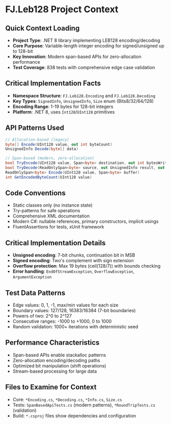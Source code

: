 # FJ.Leb128 Project Context

## Quick Context Loading
- **Project Type**: .NET 8 library implementing LEB128 encoding/decoding
- **Core Purpose**: Variable-length integer encoding for signed/unsigned up to 128-bit
- **Key Innovation**: Modern span-based APIs for zero-allocation performance
- **Test Coverage**: 838 tests with comprehensive edge case validation

## Critical Implementation Facts
- **Namespace Structure**: `FJ.Leb128.Encoding` and `FJ.Leb128.Decoding`
- **Key Types**: `SignedInfo`, `UnsignedInfo`, `Size` enum (Bits8/32/64/128)
- **Encoding Range**: 1-19 bytes for 128-bit integers
- **Platform**: .NET 8, uses `Int128`/`UInt128` primitives

## API Patterns Used
```csharp
// Allocation-based (legacy)
byte[] Encode(UInt128 value, out int byteCount)
UnsignedInfo Decode(byte[] data)

// Span-based (modern, zero-allocation) 
bool TryEncode(UInt128 value, Span<byte> destination, out int bytesWritten)
bool TryDecode(ReadOnlySpan<byte> source, out UnsignedInfo result, out int bytesConsumed)
ReadOnlySpan<byte> Encode(UInt128 value, Span<byte> buffer)
int GetEncodedByteCount(UInt128 value)
```

## Code Conventions
- Static classes only (no instance state)
- Try-patterns for safe operations  
- Comprehensive XML documentation
- Modern C#: nullable references, primary constructors, implicit usings
- FluentAssertions for tests, xUnit framework

## Critical Implementation Details
- **Unsigned encoding**: 7-bit chunks, continuation bit in MSB
- **Signed encoding**: Two's complement with sign extension
- **Overflow protection**: Max 19 bytes (ceil(128/7)) with bounds checking
- **Error handling**: `EndOfStreamException`, `OverflowException`, `ArgumentException`

## Test Data Patterns
- Edge values: 0, 1, -1, max/min values for each size
- Boundary values: 127/128, 16383/16384 (7-bit boundaries)  
- Powers of two: 2^0 to 2^127
- Consecutive ranges: -1000 to +1000, 0 to 1000
- Random validation: 1000+ iterations with deterministic seed

## Performance Characteristics
- Span-based APIs enable stackalloc patterns
- Zero-allocation encoding/decoding paths
- Optimized bit manipulation (shift operations)
- Stream-based processing for large data

## Files to Examine for Context
- Core: `*Encoding.cs`, `*Decoding.cs`, `*Info.cs`, `Size.cs`
- Tests: `SpanBasedApiTests.cs` (modern patterns), `*RoundTripTests.cs` (validation)
- Build: `*.csproj` files show dependencies and configuration